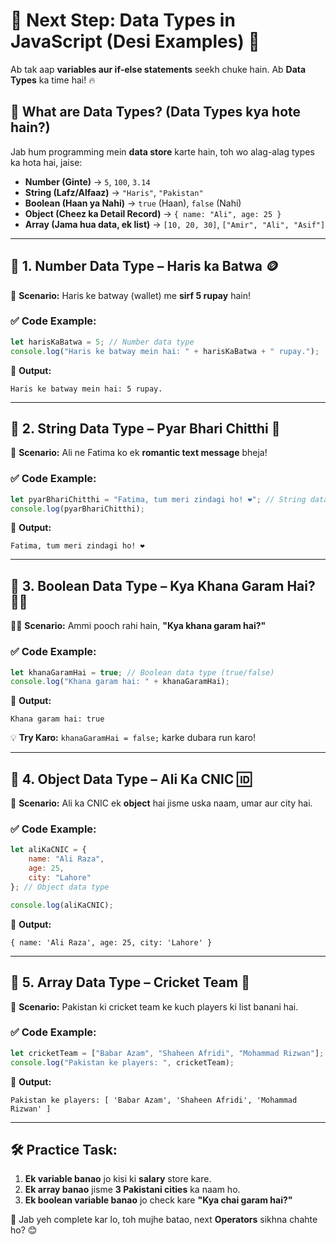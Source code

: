 # **📌 Next Step: Data Types in JavaScript (Desi Examples) 🚀**  

Ab tak aap **variables aur if-else statements** seekh chuke hain. Ab **Data Types** ka time hai! 🔥  

## **🎯 What are Data Types? (Data Types kya hote hain?)**  
Jab hum programming mein **data store** karte hain, toh wo alag-alag types ka hota hai, jaise:  
- **Number (Ginte)** → `5`, `100`, `3.14`  
- **String (Lafz/Alfaaz)** → `"Haris"`, `"Pakistan"`  
- **Boolean (Haan ya Nahi)** → `true` (Haan), `false` (Nahi)  
- **Object (Cheez ka Detail Record)** → `{ name: "Ali", age: 25 }`  
- **Array (Jama hua data, ek list)** → `[10, 20, 30]`, `["Amir", "Ali", "Asif"]`  

---

## **📌 1. Number Data Type – Haris ka Batwa 🪙**  
👦 **Scenario:** Haris ke batway (wallet) me **sirf 5 rupay** hain!  

### **✅ Code Example:**
```javascript
let harisKaBatwa = 5; // Number data type
console.log("Haris ke batway mein hai: " + harisKaBatwa + " rupay.");
```
📢 **Output:**  
```
Haris ke batway mein hai: 5 rupay.
```

---

## **📌 2. String Data Type – Pyar Bhari Chitthi 💌**  
👧 **Scenario:** Ali ne Fatima ko ek **romantic text message** bheja!  

### **✅ Code Example:**
```javascript
let pyarBhariChitthi = "Fatima, tum meri zindagi ho! ❤️"; // String data type
console.log(pyarBhariChitthi);
```
📢 **Output:**  
```
Fatima, tum meri zindagi ho! ❤️
```

---

## **📌 3. Boolean Data Type – Kya Khana Garam Hai? 🍛🔥**  
👩‍🍳 **Scenario:** Ammi pooch rahi hain, **"Kya khana garam hai?"**  

### **✅ Code Example:**
```javascript
let khanaGaramHai = true; // Boolean data type (true/false)
console.log("Khana garam hai: " + khanaGaramHai);
```
📢 **Output:**  
```
Khana garam hai: true
```
💡 **Try Karo:** `khanaGaramHai = false;` karke dubara run karo!  

---

## **📌 4. Object Data Type – Ali Ka CNIC 🆔**  
👦 **Scenario:** Ali ka CNIC ek **object** hai jisme uska naam, umar aur city hai.  

### **✅ Code Example:**
```javascript
let aliKaCNIC = {
    name: "Ali Raza",
    age: 25,
    city: "Lahore"
}; // Object data type

console.log(aliKaCNIC);
```
📢 **Output:**  
```
{ name: 'Ali Raza', age: 25, city: 'Lahore' }
```

---

## **📌 5. Array Data Type – Cricket Team 🏏**  
👦 **Scenario:** Pakistan ki cricket team ke kuch players ki list banani hai.  

### **✅ Code Example:**
```javascript
let cricketTeam = ["Babar Azam", "Shaheen Afridi", "Mohammad Rizwan"]; // Array data type
console.log("Pakistan ke players: ", cricketTeam);
```
📢 **Output:**  
```
Pakistan ke players: [ 'Babar Azam', 'Shaheen Afridi', 'Mohammad Rizwan' ]
```

---

## **🛠 Practice Task:**
1. **Ek variable banao** jo kisi ki **salary** store kare.  
2. **Ek array banao** jisme **3 Pakistani cities** ka naam ho.  
3. **Ek boolean variable banao** jo check kare **"Kya chai garam hai?"**  

🚀 Jab yeh complete kar lo, toh mujhe batao, next **Operators** sikhna chahte ho? 😊